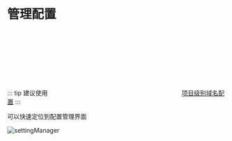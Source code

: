 # 管理配置

::: tip
建议使用 <svg class="icon svg-icon" aria-hidden="true"><use xlink:href="#icon-domainConfig"></use></svg> [项目级别域名配置](./projectLevelDomainConfig.md)
:::

可以快速定位到配置管理界面

![settingManager](/img/settingManager.png)
